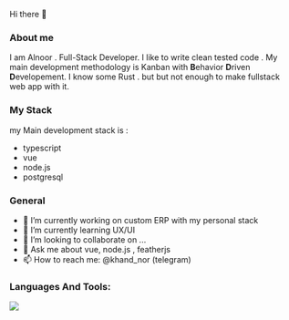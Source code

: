 Hi there 👋

### About me

I am Alnoor . Full-Stack Developer. I like to write clean tested code . My main development methodology is Kanban with **B**ehavior **D**riven **D**evelopement. 
I know some Rust . but but not enough to make fullstack web app with it.

### My Stack
my Main development stack is :
- typescript
- vue
- node.js
- postgresql

### General
- 🔭 I’m currently working on custom ERP with my personal stack 
- 🌱 I’m currently learning UX/UI
- 👯 I’m looking to collaborate on ...
- 💬 Ask me about vue, node.js , featherjs
- 📫 How to reach me: @khand_nor (telegram)

### Languages And Tools:
[<img src="[https://github.com/topics/arduino](https://raw.githubusercontent.com/github/explore/80688e429a7d4ef2fca1e82350fe8e3517d3494d/topics/arduino/arduino.png)" />](arduino)
